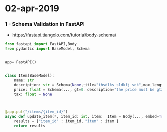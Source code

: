 # 02-apr-2019


### 1 - Schema Validation in FastAPI

- https://fastapi.tiangolo.com/tutorial/body-schema/

```python
from fastapi import FastAPI,Body
from pydantic import BaseModel, Schema


app= FastAPI()


class Item(BaseModel):
    name: str
    description: str = Schema(None,title="thsdlks sldkfj sdk",max_length=30)
    price: float = Schema(..., gt=0, description="the price must be gt>0")
    tax: float = None



@app.put("/items/{item_id}")
async def update_item(*, item_id: int, item:  Item = Body(..., embed=True)):
    results = {"item_id" : item_id, "item" : item }
    return results
```
